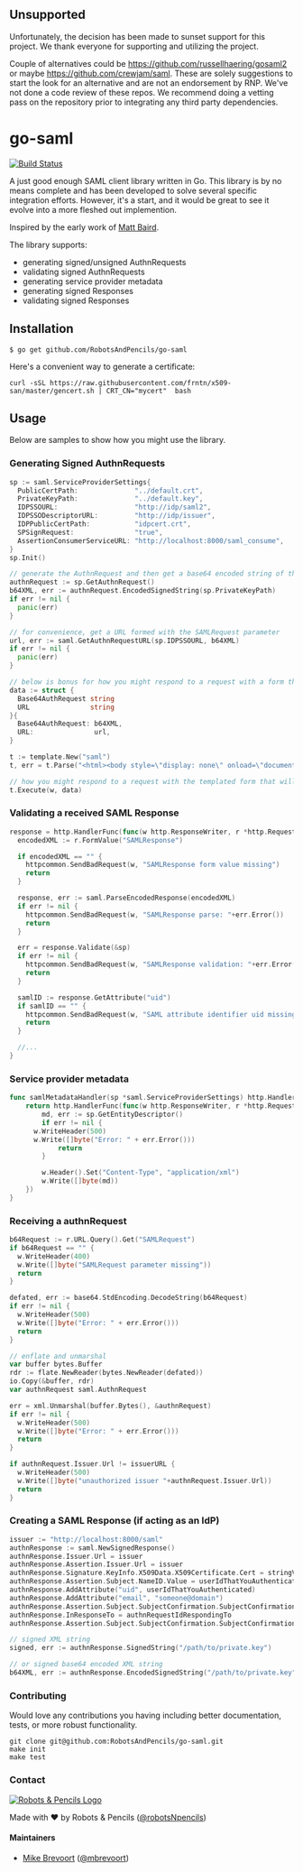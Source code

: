 ## Unsupported

Unfortunately, the decision has been made to sunset support for this project. We thank everyone for supporting and utilizing the project. 

Couple of alternatives could be https://github.com/russellhaering/gosaml2 or maybe https://github.com/crewjam/saml. These are solely suggestions to start the look for an alternative and are not an endorsement by RNP. We've not done a code review of these repos. We recommend doing a vetting pass on the repository prior to integrating any third party dependencies.

go-saml
======

[![Build Status](https://travis-ci.org/RobotsAndPencils/go-saml.svg?branch=master)](https://travis-ci.org/RobotsAndPencils/go-saml)

A just good enough SAML client library written in Go. This library is by no means complete and has been developed
to solve several specific integration efforts. However, it's a start, and it would be great to see
it evolve into a more fleshed out implemention.

Inspired by the early work of [Matt Baird](https://github.com/mattbaird/gosaml).

The library supports:

* generating signed/unsigned AuthnRequests
* validating signed AuthnRequests
* generating service provider metadata
* generating signed Responses
* validating signed Responses


Installation
------------

    $ go get github.com/RobotsAndPencils/go-saml

Here's a convenient way to generate a certificate:

    curl -sSL https://raw.githubusercontent.com/frntn/x509-san/master/gencert.sh | CRT_CN="mycert"  bash


Usage
-----

Below are samples to show how you might use the library.

### Generating Signed AuthnRequests

```go
sp := saml.ServiceProviderSettings{
  PublicCertPath:              "../default.crt",
  PrivateKeyPath:              "../default.key",
  IDPSSOURL:                   "http://idp/saml2",
  IDPSSODescriptorURL:         "http://idp/issuer",
  IDPPublicCertPath:           "idpcert.crt",
  SPSignRequest:               "true",
  AssertionConsumerServiceURL: "http://localhost:8000/saml_consume",
}
sp.Init()

// generate the AuthnRequest and then get a base64 encoded string of the XML
authnRequest := sp.GetAuthnRequest()
b64XML, err := authnRequest.EncodedSignedString(sp.PrivateKeyPath)
if err != nil {
  panic(err)
}

// for convenience, get a URL formed with the SAMLRequest parameter
url, err := saml.GetAuthnRequestURL(sp.IDPSSOURL, b64XML)
if err != nil {
  panic(err)
}

// below is bonus for how you might respond to a request with a form that POSTs to the IdP
data := struct {
  Base64AuthRequest string
  URL               string
}{
  Base64AuthRequest: b64XML,
  URL:               url,
}

t := template.New("saml")
t, err = t.Parse("<html><body style=\"display: none\" onload=\"document.frm.submit()\"><form method=\"post\" name=\"frm\" action=\"{{.URL}}\"><input type=\"hidden\" name=\"SAMLRequest\" value=\"{{.Base64AuthRequest}}\" /><input type=\"submit\" value=\"Submit\" /></form></body></html>")

// how you might respond to a request with the templated form that will auto post
t.Execute(w, data)
```

### Validating a received SAML Response


```go
response = http.HandlerFunc(func(w http.ResponseWriter, r *http.Request) {
  encodedXML := r.FormValue("SAMLResponse")

  if encodedXML == "" {
    httpcommon.SendBadRequest(w, "SAMLResponse form value missing")
    return
  }

  response, err := saml.ParseEncodedResponse(encodedXML)
  if err != nil {
    httpcommon.SendBadRequest(w, "SAMLResponse parse: "+err.Error())
    return
  }

  err = response.Validate(&sp)
  if err != nil {
    httpcommon.SendBadRequest(w, "SAMLResponse validation: "+err.Error())
    return
  }

  samlID := response.GetAttribute("uid")
  if samlID == "" {
    httpcommon.SendBadRequest(w, "SAML attribute identifier uid missing")
    return
  }

  //...
}
```

### Service provider metadata

```go
func samlMetadataHandler(sp *saml.ServiceProviderSettings) http.Handler {
	return http.HandlerFunc(func(w http.ResponseWriter, r *http.Request) {
		md, err := sp.GetEntityDescriptor()
		if err != nil {
      w.WriteHeader(500)
      w.Write([]byte("Error: " + err.Error()))
			return
		}

		w.Header().Set("Content-Type", "application/xml")
		w.Write([]byte(md))
	})
}
```

### Receiving a authnRequest

```go
b64Request := r.URL.Query().Get("SAMLRequest")
if b64Request == "" {
  w.WriteHeader(400)
  w.Write([]byte("SAMLRequest parameter missing"))
  return
}

defated, err := base64.StdEncoding.DecodeString(b64Request)
if err != nil {
  w.WriteHeader(500)
  w.Write([]byte("Error: " + err.Error()))
  return
}

// enflate and unmarshal
var buffer bytes.Buffer
rdr := flate.NewReader(bytes.NewReader(defated))
io.Copy(&buffer, rdr)
var authnRequest saml.AuthnRequest

err = xml.Unmarshal(buffer.Bytes(), &authnRequest)
if err != nil {
  w.WriteHeader(500)
  w.Write([]byte("Error: " + err.Error()))
  return
}

if authnRequest.Issuer.Url != issuerURL {
  w.WriteHeader(500)
  w.Write([]byte("unauthorized issuer "+authnRequest.Issuer.Url))
  return
}

```

### Creating a SAML Response (if acting as an IdP)

```go
issuer := "http://localhost:8000/saml"
authnResponse := saml.NewSignedResponse()
authnResponse.Issuer.Url = issuer
authnResponse.Assertion.Issuer.Url = issuer
authnResponse.Signature.KeyInfo.X509Data.X509Certificate.Cert = stringValueOfCert
authnResponse.Assertion.Subject.NameID.Value = userIdThatYouAuthenticated
authnResponse.AddAttribute("uid", userIdThatYouAuthenticated)
authnResponse.AddAttribute("email", "someone@domain")
authnResponse.Assertion.Subject.SubjectConfirmation.SubjectConfirmationData.InResponseTo = authnRequestIdRespondingTo
authnResponse.InResponseTo = authnRequestIdRespondingTo
authnResponse.Assertion.Subject.SubjectConfirmation.SubjectConfirmationData.Recipient = issuer

// signed XML string
signed, err := authnResponse.SignedString("/path/to/private.key")

// or signed base64 encoded XML string
b64XML, err := authnResponse.EncodedSignedString("/path/to/private.key")

```


### Contributing

Would love any contributions you having including better documentation, tests, or more robust functionality.

    git clone git@github.com:RobotsAndPencils/go-saml.git
    make init
    make test

### Contact

[![Robots & Pencils Logo](http://f.cl.ly/items/2W3n1r2R0j2p2b3n3j3c/rnplogo.png)](http://www.robotsandpencils.com)

Made with :heart: by Robots & Pencils ([@robotsNpencils](https://twitter.com/robotsNpencils))

#### Maintainers

- [Mike Brevoort](http://github.com/mbrevoort) ([@mbrevoort](https://twitter.com/mbrevoort))
